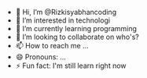 - 👋 Hi, I’m @Rizkisyabhancoding
- 👀 I’m interested in technologi
- 🌱 I’m currently learning programming
- 💞️ I’m looking to collaborate on who's?
- 📫 How to reach me ...
- 😄 Pronouns: ...
- ⚡ Fun fact: I'm still learn right now
